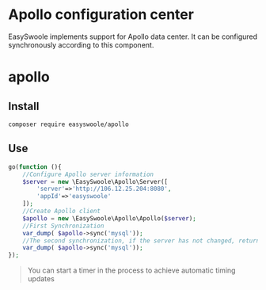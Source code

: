 # Apollo configuration center
EasySwoole implements support for Apollo data center. It can be configured synchronously according to this component.
# apollo

## Install

```
composer require easyswoole/apollo
```

## Use

```php
go(function (){
    //Configure Apollo server information
    $server = new \EasySwoole\Apollo\Server([
        'server'=>'http://106.12.25.204:8080',
        'appId'=>'easyswoole'
    ]);
    //Create Apollo client
    $apollo = new \EasySwoole\Apollo\Apollo($server);
    //First Synchronization
    var_dump( $apollo->sync('mysql'));
    //The second synchronization, if the server has not changed, returns a result marked isModify as fasle with lastReleaseKey
    var_dump( $apollo->sync('mysql'));
});
```

> You can start a timer in the process to achieve automatic timing updates

